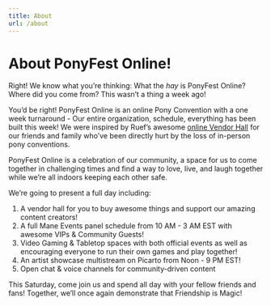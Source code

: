 ```yaml
---
title: About
url: /about
---
```


# About PonyFest Online!
<div class="text-box" style="text-align: left">

Right! We know what you’re thinking: What the _hay_ is PonyFest Online? Where did you come from? This wasn’t a thing a week ago!

You’d be right! PonyFest Online is an online Pony Convention with a one week turnaround - Our entire organization, schedule,
everything has been built this week! We were inspired by Ruef’s awesome [online Vendor Hall](https://bit.ly/SupportVendors) for our
friends and family who’ve been directly hurt by the loss of in-person pony conventions.

PonyFest Online is a celebration of our community, a space for us to come together in challenging times and find a way to love,
live, and laugh together while we’re all indoors keeping each other safe.

We’re going to present a full day including:
1. A vendor hall for you to buy awesome things and support our amazing content creators!
2. A full Mane Events panel schedule from 10 AM - 3 AM EST with awesome VIPs & Community Guests!
3. Video Gaming & Tabletop spaces with both official events as well as encouraging everyone to run their own games and play together!
4. An artist showcase multistream on Picarto from Noon - 9 PM EST!
5. Open chat & voice channels for community-driven content

This Saturday, come join us and spend all day with your fellow friends and fans! Together, we’ll once again demonstrate that Friendship is Magic!

</div>